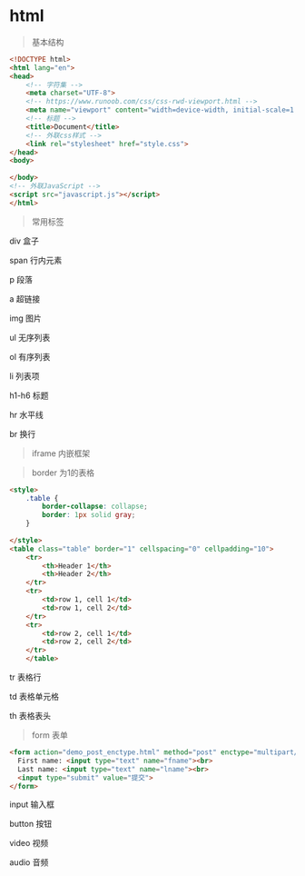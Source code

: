 # html

> 基本结构

``` html
<!DOCTYPE html>
<html lang="en">
<head>
    <!-- 字符集 -->
    <meta charset="UTF-8">
    <!-- https://www.runoob.com/css/css-rwd-viewport.html -->
    <meta name="viewport" content="width=device-width, initial-scale=1.0">
    <!-- 标题 -->
    <title>Document</title>
    <!-- 外联css样式 -->
    <link rel="stylesheet" href="style.css">
</head>
<body>
    
</body>
<!-- 外联JavaScript -->
<script src="javascript.js"></script>
</html>
```

> 常用标签

div 盒子

span 行内元素

p 段落

a 超链接

img 图片

ul 无序列表

ol 有序列表

li 列表项

h1-h6 标题

hr 水平线

br 换行
> iframe 内嵌框架

> border 为1的表格
``` html
<style>
    .table {
        border-collapse: collapse;
        border: 1px solid gray;
    }
    
</style>
<table class="table" border="1" cellspacing="0" cellpadding="10">
    <tr>
        <th>Header 1</th>
        <th>Header 2</th>
    </tr>
    <tr>
        <td>row 1, cell 1</td>
        <td>row 1, cell 2</td>
    </tr>
    <tr>
        <td>row 2, cell 1</td>
        <td>row 2, cell 2</td>
    </tr>
    </table>
```
tr 表格行

td 表格单元格

th 表格表头

> form 表单

``` html
<form action="demo_post_enctype.html" method="post" enctype="multipart/form-data">
  First name: <input type="text" name="fname"><br>
  Last name: <input type="text" name="lname"><br>
  <input type="submit" value="提交">
</form>
```
input 输入框

button 按钮

video 视频

audio 音频

